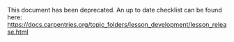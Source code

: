 This document has been deprecated.  An up to date checklist can be found here:
https://docs.carpentries.org/topic_folders/lesson_development/lesson_release.html
